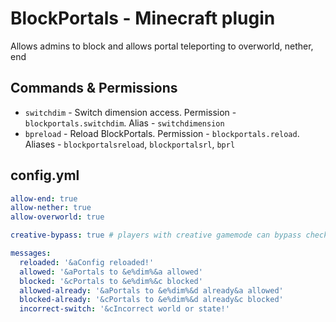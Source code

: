 # BlockPortals - Minecraft plugin

Allows admins to block and allows portal teleporting to overworld, nether, end

## Commands & Permissions

* `switchdim` - Switch dimension access. Permission - `blockportals.switchdim`. Alias - `switchdimension`
* `bpreload` - Reload BlockPortals. Permission - `blockportals.reload`. Aliases - `blockportalsreload`, `blockportalsrl`, `bprl`

## config.yml
```yaml
allow-end: true
allow-nether: true
allow-overworld: true

creative-bypass: true # players with creative gamemode can bypass check and use portals as normal

messages:
  reloaded: '&aConfig reloaded!'
  allowed: '&aPortals to &e%dim%&a allowed'
  blocked: '&cPortals to &e%dim%&c blocked'
  allowed-already: '&aPortals to &e%dim%&d already&a allowed'
  blocked-already: '&cPortals to &e%dim%&d already&c blocked'
  incorrect-switch: '&cIncorrect world or state!'
```
